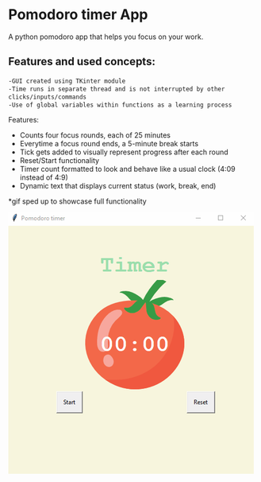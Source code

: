 # Pomodoro timer App
A python pomodoro app that helps you focus on your work.

## Features and used concepts:

    -GUI created using TKinter module
    -Time runs in separate thread and is not interrupted by other clicks/inputs/commands
    -Use of global variables within functions as a learning process

Features:
- Counts four focus rounds, each of 25 minutes
- Everytime a focus round ends, a 5-minute break starts 
- Tick gets added to visually represent progress after each round
- Reset/Start functionality
- Timer count formatted to look and behave like a usual clock (4:09 instead of 4:9)
- Dynamic text that displays current status (work, break, end)

*gif sped up to showcase full functionality

![](https://github.com/tudorobretin/Pomodoro-Timer-GUI/blob/master/Pomodoro.gif)


        